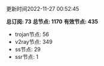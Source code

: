 更新时间2022-11-27 00:52:45

**总订阅: 73**
**总节点: 1170**
**有效节点: 435**
- trojan节点: 56
- v2ray节点: 349
- ss节点: 29
- ssr节点: 1

